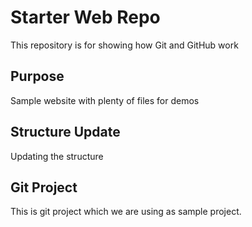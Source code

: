# Starter Web Repo

This repository is for showing how Git and GitHub work

## Purpose

Sample website with plenty of files for demos

## Structure Update

Updating the structure

## Git Project
This is git project which we are using as sample project.
